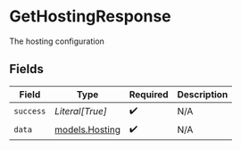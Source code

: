 # GetHostingResponse

The hosting configuration


## Fields

| Field                                  | Type                                   | Required                               | Description                            |
| -------------------------------------- | -------------------------------------- | -------------------------------------- | -------------------------------------- |
| `success`                              | *Literal[True]*                        | :heavy_check_mark:                     | N/A                                    |
| `data`                                 | [models.Hosting](../models/hosting.md) | :heavy_check_mark:                     | N/A                                    |